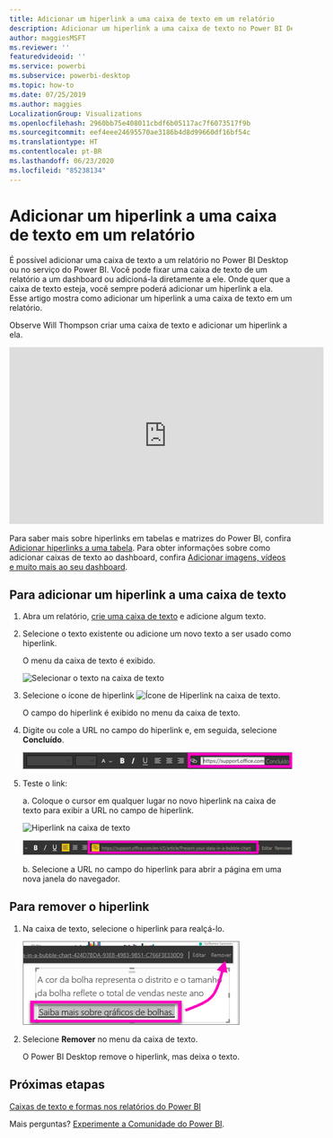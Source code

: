 ```yaml
---
title: Adicionar um hiperlink a uma caixa de texto em um relatório
description: Adicionar um hiperlink a uma caixa de texto no Power BI Desktop e no serviço do Power BI
author: maggiesMSFT
ms.reviewer: ''
featuredvideoid: ''
ms.service: powerbi
ms.subservice: powerbi-desktop
ms.topic: how-to
ms.date: 07/25/2019
ms.author: maggies
LocalizationGroup: Visualizations
ms.openlocfilehash: 2960bb75e408011cbdf6b05117ac7f6073517f9b
ms.sourcegitcommit: eef4eee24695570ae3186b4d8d99660df16bf54c
ms.translationtype: HT
ms.contentlocale: pt-BR
ms.lasthandoff: 06/23/2020
ms.locfileid: "85238134"
---
```

# <a name="add-a-hyperlink-to-a-text-box-in-a-report"></a>Adicionar um hiperlink a uma caixa de texto em um relatório
É possível adicionar uma caixa de texto a um relatório no Power BI Desktop ou no serviço do Power BI. Você pode fixar uma caixa de texto de um relatório a um dashboard ou adicioná-la diretamente a ele. Onde quer que a caixa de texto esteja, você sempre poderá adicionar um hiperlink a ela. Esse artigo mostra como adicionar um hiperlink a uma caixa de texto em um relatório. 


Observe Will Thompson criar uma caixa de texto e adicionar um hiperlink a ela. 

<iframe width="560" height="315" src="https://www.youtube.com/embed/_3q6VEBhGew#t=0m55s" frameborder="0" allowfullscreen></iframe>

Para saber mais sobre hiperlinks em tabelas e matrizes do Power BI, confira [Adicionar hiperlinks a uma tabela](power-bi-hyperlinks-in-tables.md). Para obter informações sobre como adicionar caixas de texto ao dashboard, confira [Adicionar imagens, vídeos e muito mais ao seu dashboard](service-dashboard-add-widget.md). 

## <a name="to-add-a-hyperlink-to-a-text-box"></a>Para adicionar um hiperlink a uma caixa de texto
1. Abra um relatório, [crie uma caixa de texto](power-bi-reports-add-text-and-shapes.md) e adicione algum texto. 
2. Selecione o texto existente ou adicione um novo texto a ser usado como hiperlink. 

   O menu da caixa de texto é exibido.
   
   ![Selecionar o texto na caixa de texto](media/service-add-hyperlink-to-text-box/power-bi-hyperlink-new.png)
3. Selecione o ícone de hiperlink ![Ícone de Hiperlink](media/service-add-hyperlink-to-text-box/power-bi-hyperlink-icon.png) na caixa de texto.

   O campo do hiperlink é exibido no menu da caixa de texto.

4. Digite ou cole a URL no campo do hiperlink e, em seguida, selecione **Concluído**.
   
   ![Digite ou cole a URL no campo de hiperlink](media/service-add-hyperlink-to-text-box/power-bi-add-link.png)
5. Teste o link:  

   a. Coloque o cursor em qualquer lugar no novo hiperlink na caixa de texto para exibir a URL no campo de hiperlink.  
     
      ![Hiperlink na caixa de texto](media/service-add-hyperlink-to-text-box/power-bi-test-link.png)
   
      ![URL no campo de hiperlink](media/service-add-hyperlink-to-text-box/power-bi-hyperlink-edit.png)

   b. Selecione a URL no campo do hiperlink para abrir a página em uma nova janela do navegador.

## <a name="to-remove-the-hyperlink"></a>Para remover o hiperlink
1. Na caixa de texto, selecione o hiperlink para realçá-lo.
   
     ![Remova o hiperlink](media/service-add-hyperlink-to-text-box/power-bi-hyperlink-remove.png)
2. Selecione **Remover** no menu da caixa de texto. 

   O Power BI Desktop remove o hiperlink, mas deixa o texto.

## <a name="next-steps"></a>Próximas etapas
[Caixas de texto e formas nos relatórios do Power BI](power-bi-reports-add-text-and-shapes.md)

Mais perguntas? [Experimente a Comunidade do Power BI](https://community.powerbi.com/).

